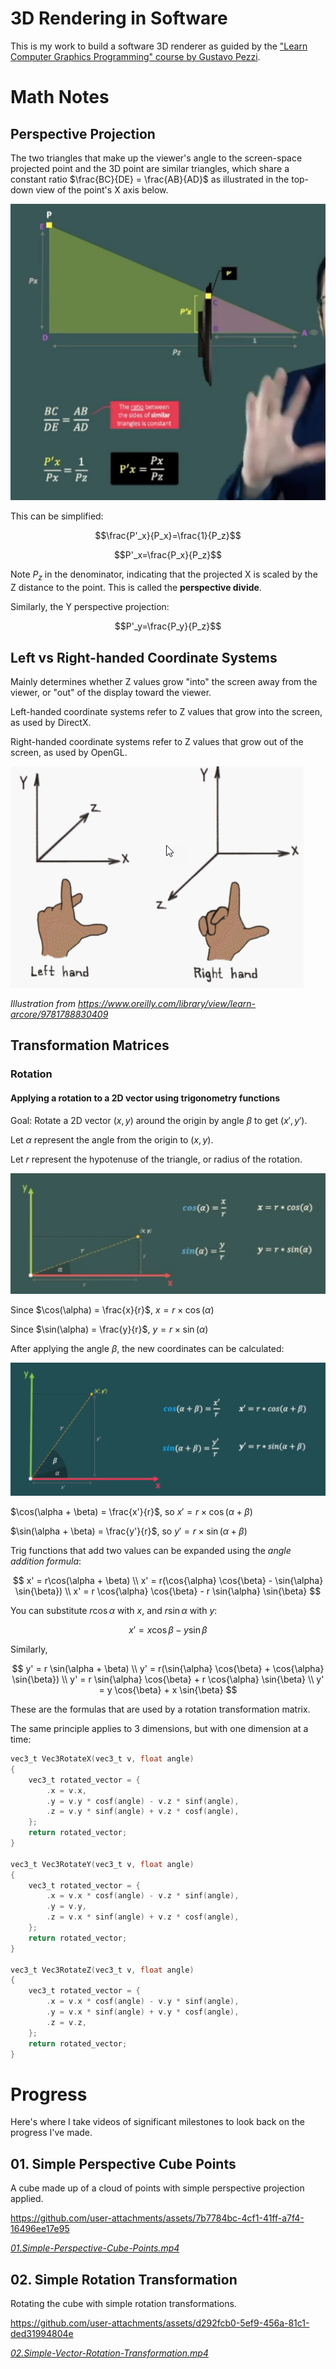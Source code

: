 # 3D Rendering in Software

This is my work to build a software 3D renderer as guided by the
["Learn Computer Graphics Programming" course by Gustavo Pezzi](https://pikuma.com/courses/learn-3d-computer-graphics-programming).

# Math Notes

## Perspective Projection

The two triangles that make up the viewer's angle to the screen-space projected
point and the 3D point are similar triangles, which share a constant ratio
$\frac{BC}{DE} = \frac{AB}{AD}$ as illustrated in the top-down view of the point's X axis
below.

![Illustration of perspective projection similar triangles](/images/perspective-projection-triangle.png)

This can be simplified:

$$\frac{P'_x}{P_x}=\frac{1}{P_z}$$

$$P'_x=\frac{P_x}{P_z}$$

Note $P_z$ in the denominator, indicating that the projected X is scaled by the
Z distance to the point. This is called the **perspective divide**.

Similarly, the Y perspective projection:

$$P'_y=\frac{P_y}{P_z}$$

## Left vs Right-handed Coordinate Systems

Mainly determines whether Z values grow "into" the screen away from the viewer,
or "out" of the display toward the viewer.

Left-handed coordinate systems refer to Z values that grow into the screen, as
used by DirectX.

Right-handed coordinate systems refer to Z values that grow out of the screen,
as used by OpenGL.

![Illustration of human hands mnemonic](/images/coordinate-system-hands.png)

_Illustration from https://www.oreilly.com/library/view/learn-arcore/9781788830409_

## Transformation Matrices

### Rotation

#### Applying a rotation to a 2D vector using trigonometry functions

Goal: Rotate a 2D vector $(x, y)$ around the origin by angle $\beta$ to get
$(x', y')$.

Let $\alpha$ represent the angle from the origin to $(x, y)$.

Let $r$ represent the hypotenuse of the triangle, or radius of the rotation.

![Illustration of the triangle formed between the origin and a given 2D vector](/images/2d-vector-angle.png)

Since $\cos(\alpha) = \frac{x}{r}$, $x = r \times \cos(\alpha)$

Since $\sin(\alpha) = \frac{y}{r}$, $y = r \times \sin(\alpha)$

After applying the angle $\beta$, the new coordinates can be calculated:

![Illustration of the rotated vector's new triangle](/images/2d-vector-rotated.png)

$\cos(\alpha + \beta) = \frac{x'}{r}$, so $x' = r \times \cos(\alpha + \beta)$

$\sin(\alpha + \beta) = \frac{y'}{r}$, so $y' = r \times \sin(\alpha + \beta)$

Trig functions that add two values can be expanded using the
_angle addition formula_:

$$
x' = r\cos(\alpha + \beta) \\
x' = r(\cos{\alpha} \cos{\beta} - \sin{\alpha} \sin{\beta}) \\
x' = r \cos{\alpha} \cos{\beta} - r \sin{\alpha} \sin{\beta}
$$

You can substitute $r \cos{\alpha}$ with $x$, and $r \sin{\alpha}$ with $y$:

$$
x' = x \cos{\beta} - y \sin{\beta}
$$

Similarly,

$$
y' = r \sin(\alpha + \beta) \\
y' = r(\sin{\alpha} \cos{\beta} + \cos{\alpha} \sin{\beta}) \\
y' = r \sin{\alpha} \cos{\beta} + r \cos{\alpha} \sin{\beta} \\
y' = y \cos{\beta} + x \sin{\beta}
$$

These are the formulas that are used by a rotation transformation matrix.

The same principle applies to 3 dimensions, but with one dimension at a time:

```c
vec3_t Vec3RotateX(vec3_t v, float angle)
{
    vec3_t rotated_vector = {
        .x = v.x,
        .y = v.y * cosf(angle) - v.z * sinf(angle),
        .z = v.y * sinf(angle) + v.z * cosf(angle),
    };
    return rotated_vector;
}

vec3_t Vec3RotateY(vec3_t v, float angle)
{
    vec3_t rotated_vector = {
        .x = v.x * cosf(angle) - v.z * sinf(angle),
        .y = v.y,
        .z = v.x * sinf(angle) + v.z * cosf(angle),
    };
    return rotated_vector;
}

vec3_t Vec3RotateZ(vec3_t v, float angle)
{
    vec3_t rotated_vector = {
        .x = v.x * cosf(angle) - v.y * sinf(angle),
        .y = v.x * sinf(angle) + v.y * cosf(angle),
        .z = v.z,
    };
    return rotated_vector;
}
```

# Progress

Here's where I take videos of significant milestones to look back on the
progress I've made.

## 01. Simple Perspective Cube Points

A cube made up of a cloud of points with simple perspective projection applied.

https://github.com/user-attachments/assets/7b7784bc-4cf1-41ff-a7f4-16496ee17e95

_[01.Simple-Perspective-Cube-Points.mp4](/videos/01.Simple-Perspective-Cube-Points.mp4)_

## 02. Simple Rotation Transformation

Rotating the cube with simple rotation transformations.

https://github.com/user-attachments/assets/d292fcb0-5ef9-456a-81c1-ded31994804e

_[02.Simple-Vector-Rotation-Transformation.mp4](/videos/02.Simple-Vector-Rotation-Transformation.mp4)_
